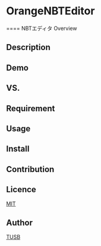 # OrangeNBTEditor
====
NBTエディタ
Overview

## Description

## Demo

## VS. 

## Requirement

## Usage

## Install

## Contribution

## Licence

[MIT](https://github.com/TUSB/OrangeNBTEditor/blob/master/LICENSE)

## Author

[TUSB](https://github.com/TUSB)
